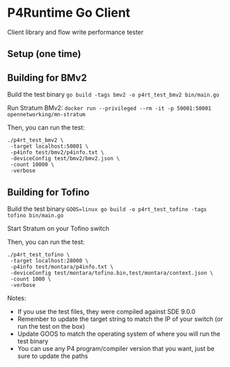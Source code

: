 # P4Runtime Go Client

Client library and flow write performance tester

## Setup (one time)


## Building for BMv2

Build the test binary
`go build -tags bmv2 -o p4rt_test_bmv2 bin/main.go`

Run Stratum BMv2:
`docker run --privileged --rm -it -p 50001:50001 opennetworking/mn-stratum`

Then, you can run the test:
```
./p4rt_test_bmv2 \
 -target localhost:50001 \
 -p4info test/bmv2/p4info.txt \
 -deviceConfig test/bmv2/bmv2.json \
 -count 10000 \
 -verbose
```

## Building for Tofino

Build the test binary
`GOOS=linux go build -o p4rt_test_tofino -tags tofino bin/main.go`

Start Stratum on your Tofino switch

Then, you can run the test:
```
./p4rt_test_tofino \
 -target localhost:28000 \
 -p4info test/montara/p4info.txt \
 -deviceConfig test/montara/tofino.bin,test/montara/context.json \
 -count 1000 \
 -verbose
```

Notes:
- If you use the test files, they were compiled against SDE 9.0.0
- Remember to update the target string to match the IP of your switch (or run the test on the box)
- Update GOOS to match the operating system of where you will run the test binary
- You can use any P4 program/compiler version that you want, just be sure to update the paths
